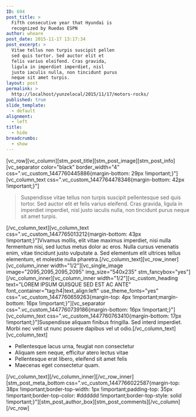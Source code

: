 ```yaml
---
ID: 694
post_title: >
  Fifth consecutive year that Hyundai is
  recognized by Ruedas ESPN
author: whoare
post_date: 2015-11-17 13:17:34
post_excerpt: >
  Vitae tellus non turpis suscipit pellen
  sed quis tortor. Sed auctor elit et
  felis varius eleifend. Cras gravida,
  ligula in imperdiet imperdiet, nisl
  justo iaculis nulla, non tincidunt purus
  neque sit amet turpis.
layout: post
permalink: >
  http://localhost/yunzelocal/2015/11/17/motors-rocks/
published: true
slide_template:
  - default
alignment:
  - left
title:
  - hide
breadcrumbs:
  - show
---
```

[vc_row][vc_column][stm_post_title][stm_post_image][stm_post_info][vc_separator color="black" border_width="4" css=".vc_custom_1447760445886{margin-bottom: 29px !important;}"][vc_column_text css=".vc_custom_1447764478346{margin-bottom: 42px !important;}"]
<blockquote>Suspendisse vitae tellus non turpis suscipit pellentesque sed quis tortor. Sed auctor elit et felis varius eleifend. Cras gravida, ligula in imperdiet imperdiet, nisl justo iaculis nulla, non tincidunt purus neque sit amet turpis.</blockquote>
[/vc_column_text][vc_column_text css=".vc_custom_1447765013212{margin-bottom: 43px !important;}"]Vivamus mollis, elit vitae maximus imperdiet, nisi nulla fermentum nisi, sed luctus metus dolor ac eros. Nulla cursus venenatis enim, vitae tincidunt justo vulputate a. Sed elementum elit ultrices tellus elementum, et molestie nulla pharetra.[/vc_column_text][vc_row_inner][vc_column_inner width="1/2"][vc_single_image image="2095,2095,2095,2095" img_size="540x235" stm_fancybox="yes"][/vc_column_inner][vc_column_inner width="1/2"][vc_custom_heading text="LOREM IPSUM QUISQUE SED EST AC ANTE" font_container="tag:h4|text_align:left" use_theme_fonts="yes" css=".vc_custom_1447760659263{margin-top: 4px !important;margin-bottom: 16px !important;}"][vc_separator css=".vc_custom_1447760739186{margin-bottom: 16px !important;}"][vc_column_text css=".vc_custom_1447760763410{margin-bottom: 17px !important;}"]Suspendisse aliquam finibus fringilla. Sed interd imperdiet. Morbi nec velit ut nunc posuere dapibus vel ut odio.[/vc_column_text][vc_column_text]
<ul class="list-style-1">
	<li>Pellentesque lacus urna, feugiat non consectetur</li>
	<li>Aliquam sem neque, efficitur atero lectus vitae</li>
	<li>Pellentesque erat libero, eleifend sit amet felis</li>
	<li>Maecenas eget consectetur quam.</li>
</ul>
[/vc_column_text][/vc_column_inner][/vc_row_inner][stm_post_meta_bottom css=".vc_custom_1447766022587{margin-top: 38px !important;border-top-width: 1px !important;padding-top: 35px !important;border-top-color: #dddddd !important;border-top-style: solid !important;}"][stm_post_author_box][stm_post_comments][/vc_column][/vc_row]